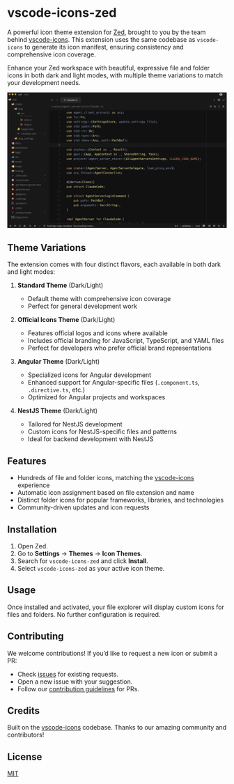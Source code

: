 # vscode-icons-zed

A powerful icon theme extension for [Zed](https://zed.dev), brought to you by the team behind [vscode-icons](https://github.com/vscode-icons/vscode-icons). This extension uses the same codebase as `vscode-icons` to generate its icon manifest, ensuring consistency and comprehensive icon coverage.

Enhance your Zed workspace with beautiful, expressive file and folder icons in both dark and light modes, with multiple theme variations to match your development needs.

![Theme Preview](images/screenshot.png)

## Theme Variations

The extension comes with four distinct flavors, each available in both dark and light modes:

1. **Standard Theme** (Dark/Light)
   - Default theme with comprehensive icon coverage
   - Perfect for general development work

1. **Official Icons Theme** (Dark/Light)
   - Features official logos and icons where available
   - Includes official branding for JavaScript, TypeScript, and YAML files
   - Perfect for developers who prefer official brand representations

1. **Angular Theme** (Dark/Light)
   - Specialized icons for Angular development
   - Enhanced support for Angular-specific files (`.component.ts`, `.directive.ts`, etc.)
   - Optimized for Angular projects and workspaces

1. **NestJS Theme** (Dark/Light)
   - Tailored for NestJS development
   - Custom icons for NestJS-specific files and patterns
   - Ideal for backend development with NestJS


## Features

- Hundreds of file and folder icons, matching the [vscode-icons](https://github.com/vscode-icons/vscode-icons) experience
- Automatic icon assignment based on file extension and name
- Distinct folder icons for popular frameworks, libraries, and technologies
- Community-driven updates and icon requests

## Installation

1. Open Zed.
2. Go to **Settings** → **Themes** → **Icon Themes**.
3. Search for `vscode-icons-zed` and click **Install**.
4. Select `vscode-icons-zed` as your active icon theme.

## Usage

Once installed and activated, your file explorer will display custom icons for files and folders. No further configuration is required.

## Contributing

We welcome contributions! If you’d like to request a new icon or submit a PR:

- Check [issues](https://github.com/vscode-icons/vscode-icons/issues) for existing requests.
- Open a new issue with your suggestion.
- Follow our [contribution guidelines](https://github.com/vscode-icons/vscode-icons/wiki/Contributing) for PRs.

## Credits

Built on the [vscode-icons](https://github.com/vscode-icons/vscode-icons) codebase. Thanks to our amazing community and contributors!

## License

[MIT](LICENSE)
